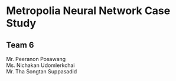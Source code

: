 # Metropolia Neural Network Case Study
 ## Team 6
 
 Mr. Peeranon Posawang  <br>
 Ms. Nichakan Udomlerkchai <br>
 Mr. Tha Songtan Suppasadid
